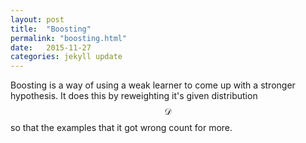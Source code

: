 ```yaml
---
layout: post
title:  "Boosting"
permalink: "boosting.html"
date:   2015-11-27
categories: jekyll update
---
```


Boosting is a way of using a weak learner to come up with a stronger hypothesis. It does this by reweighting it's given distribution $$\mathcal{D}$$ so that the examples that it got wrong count for more.

